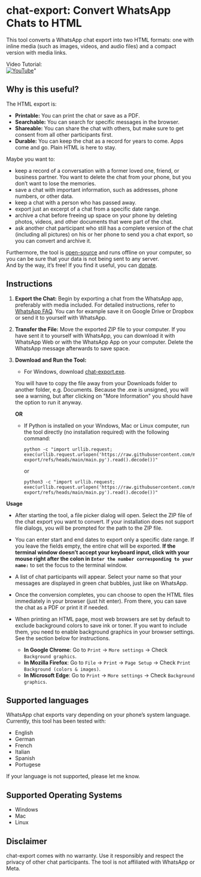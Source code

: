 # chat-export: Convert WhatsApp Chats to HTML

This tool converts a WhatsApp chat export into two HTML formats: one with inline media (such as images, videos, and audio files) and a compact version with media links.

Video Tutorial:  
[![YouTube](https://img.youtube.com/vi/s1dMO8pjkC8/0.jpg)](https://www.youtube.com/watch?v=s1dMO8pjkC8)"

## Why is this useful?
The HTML export is:

* **Printable:** You can print the chat or save as a PDF.
* **Searchable:** You can search for specific messages in the browser.
* **Shareable:** You can share the chat with others, but make sure to get consent from all other participants first.
* **Durable:** You can keep the chat as a record for years to come. Apps come and go. Plain HTML is here to stay.

Maybe you want to:

* keep a record of a conversation with a former loved one, friend, or business partner. You want to delete the chat from your phone, but you don’t want to lose the memories.
* save a chat with important information, such as addresses, phone numbers, or other data.
* keep a chat with a person who has passed away.
* export just an excerpt of a chat from a specific date range.
* archive a chat before freeing up space on your phone by deleting photos, videos, and other documents that were part of the chat.
* ask another chat participant who still has a complete version of the chat (including all pictures) on his or her phone to send you a chat export, so you can convert and archive it.

Furthermore, the tool is [open-source](https://github.com/mtln/chat-export) and runs offline on your computer, so you can be sure that your data is not being sent to any server.  
And by the way, it’s free! If you find it useful, you can [donate](https://donate.stripe.com/3csfZLaIj5JE6dO4gg).

## Instructions

1. **Export the Chat:** Begin by exporting a chat from the WhatsApp app, preferably with media included. For detailed instructions, refer to [WhatsApp FAQ](https://faq.whatsapp.com/search?helpref=search&query=%20export%20chat).
You can for example save it on Google Drive or Dropbox or send it to yourself with WhatsApp.

2. **Transfer the File:** Move the exported ZIP file to your computer. If you have sent it to yourself with WhatsApp, you can download it with WhatsApp Web or with the WhatsApp App on your computer. Delete the WhatsApp message afterwards to save space.

3. **Download and Run the Tool:** 
   - For Windows, download [chat-export.exe](https://raw.githubusercontent.com/mtln/chat-export/refs/heads/binary_releases/ChatExport.exe).

   You will have to copy the file away from your Downloads folder to another folder, e.g. Documents. Because the .exe is unsigned, you will see a warning, but after clicking on "More Information" you should have the option to run it anyway.

   **OR**

   - If Python is installed on your Windows, Mac or Linux computer, run the tool directly (no installation required) with the following command:
     ```
     python -c "import urllib.request; exec(urllib.request.urlopen('https://raw.githubusercontent.com/mtln/chat-export/refs/heads/main/main.py').read().decode())"
     ```
     or
     ```
     python3 -c "import urllib.request; exec(urllib.request.urlopen('https://raw.githubusercontent.com/mtln/chat-export/refs/heads/main/main.py').read().decode())"
     ```

**Usage**

* After starting the tool, a file picker dialog will open. Select the ZIP file of the chat export you want to convert. If your installation does not support file dialogs, you will be prompted for the path to the ZIP file.
* You can enter start and end dates to export only a specific date range. If you leave the fields empty, the entire chat will be exported. **If the terminal window doesn’t accept your keyboard input, click with your mouse right after the colon in `Enter the number corresponding to your name:`** to set the focus to the terminal window.
* A list of chat participants will appear. Select your name so that your messages are displayed in green chat bubbles, just like on WhatsApp. 

* Once the conversion completes, you can choose to open the HTML files immediately in your browser (just hit enter). From there, you can save the chat as a PDF or print it if needed.  

* When printing an HTML page, most web browsers are set by default to exclude background colors to save ink or toner. If you want to include them, you need to enable background graphics in your browser settings. See the section below for instructions. 
   * **In Google Chrome**: Go to `Print` → `More settings` → Check `Background graphics`.
   * **In Mozilla Firefox**: Go to `File` → `Print` → `Page Setup` → Check `Print Background (colors & images)`.
   * **In Microsoft Edge**: Go to `Print` → `More settings` → Check `Background graphics`.


## Supported languages
WhatsApp chat exports vary depending on your phone’s system language. Currently, this tool has been tested with:

* English
* German
* French
* Italian
* Spanish
* Portugese

If your language is not supported, please let me know.

## Supported Operating Systems

* Windows
* Mac
* Linux

## Disclaimer
chat-export comes with no warranty. Use it responsibly and respect the privacy of other chat participants. The tool is not affiliated with WhatsApp or Meta.
